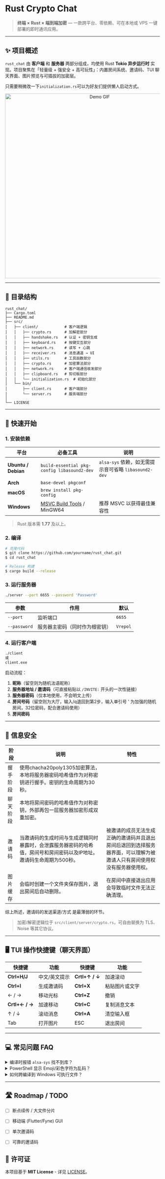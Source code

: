 # Rust Crypto Chat

> **终端 × Rust × 端到端加密** — 一款跨平台、零依赖、可在本地或 VPS 一键部署的即时通讯应用。

---

## ✨ 项目概述

`rust_chat` 由 **客户端** 和 **服务器** 两部分组成，均使用 Rust **Tokio 异步运行时** 实现。项目聚焦在「轻量级 + 强安全 + 高可玩性」：内置房间系统、邀请码、TUI 聊天界面、图片预览与可插拔的加密层。

只需要稍微改一下`initialization.rs`可以为好友们提供懒人启动方式。

<div align="center">
  <img src="https://github.com/Vrepol/Rust_Crypto_Chat/blob/main/demo.gif" width="600" alt="Demo GIF"/>
</div>

---

## 📂 目录结构

```text
rust_chat/
├── Cargo.toml
├── README.md
├── src/
│   ├── client/            # 客户端逻辑
│   │   ├── crypto.rs      # 加解密部分
│   │   ├── handshake.rs   # 认证 + 密钥生成
│   │   ├── keyboard.rs    # 按键交互部分
│   │   ├── network.rs     # 读写 + 心跳
│   │   ├── receiver.rs    # 消息通道 → UI
│   │   ├── utils.rs       # 工具函数部分
│   │   ├── crypto.rs      # 加密算法部分
│   │   ├── network.rs     # 客户端通信收发部分
│   │   ├── clipboard.rs   # 剪切板部分
│   │   └── initialization.rs  # 初始化部分
│   └── bin/         
│       ├── client.rs      # 客户端部分
│       └── server.rs      # 服务端部分
│
└── LICENSE
```

---

## 🚀 快速开始

### 1. 安装依赖

| 平台                  | 必备工具                                                                                             | 说明                                       |
| ------------------- | ------------------------------------------------------------------------------------------------ | ---------------------------------------- |
| **Ubuntu / Debian** | `build-essential pkg-config libasound2-dev`                                                      | `alsa-sys` 依赖，如无需提示音可省略 `libasound2-dev` |
| **Arch**            | `base-devel pkgconf`                                                                             |                                          |
| **macOS**           | `brew install pkg-config`                                                                        |                                          |
| **Windows**         | [MSVC Build Tools](https://visualstudio.microsoft.com/zh-hans/visual-cpp-build-tools/) / MinGW64 | 推荐 MSVC 以获得最佳兼容性                         |

> Rust 版本需 **1.77** 及以上。

### 2. 编译

```bash
# 克隆代码
$ git clone https://github.com/yourname/rust_chat.git
$ cd rust_chat

# Release 构建
$ cargo build --release
```

### 3. 运行服务器

```bash
./server --port 6655 --password 'Password'
```

| 参数           | 作用              | 默认       |
| ------------ | --------------- | -------- |
| `--port`     | 监听端口            | `6655`   |
| `--password` | 服务器主密码（同时作为根密钥） | `Vrepol` |


### 4. 运行客户端

```bash
./client
或
client.exe
```

启动流程：
1. **昵称**（留空则为随机法语昵称）
2. **服务器地址 / 邀请码**（可直接粘贴以 `/INVITE:` 开头的一次性链接）
3. **服务器密码**（仅本地使用，不会明文上传）
4. **房间号码**（留空则为大厅，输入/q退回到第2步，输入单引号 ' 为加强的随机房间，32位密码，配合邀请码使用）
5. **房间密码**

---

## 🔑 信息安全

| 阶段   | 说明                                                        | 特性                                    |
| ------- | --------------------------------------------------------- | --------------------------------------- |
| 握手阶段 | 使用chacha20poly1305加密算法，本地将服务器密码哈希值作为对称密钥进行握手。密钥的生命周期为30秒。 ||
| 聊天阶段 | 本地将房间密码的哈希值作为对称密钥，外部再包一层服务器加密形成双重加密。                      | |
| 邀请码  | 当邀请码的生成时间与生成逻辑同时暴露时，会泄露服务器密码的哈希值，房间号和房间密码以及IP地址。邀请码生命周期为500秒。        | 被邀请的成员无法生成正确的邀请码并且退出房间后退回到选择服务器界面，可以理解为被邀请人只有房间使用权没有服务器使用权。|
| 图片缓存 | 会临时创建一个文件夹保存图片，退出房间后自动删除。                                 | 在房间中直接退出应用会导致临时文件无法正确清理。|

综上所述，邀请码的发送渠道/方式 是最薄弱的环节。

> 加密/解密逻辑位于 `src/client/server/crypto.rs`，可自由替换为 TLS、Noise 等其它协议。

---

## 🖥️ TUI 操作快捷键（聊天界面）

| 快捷键            | 功能      | 快捷键            | 功能      |
| -------------- | ------- | -------------- | ------- |
| **Ctrl+H/J**   | 中文/英文提示 | **Crtl+↑ / ↓** | 加速滚动    |
| **Ctrl+I**     | 生成邀请码   | **Ctrl+X**     | 粘贴图片或文字 |
| ← / →          | 移动光标    | **Ctrl+Z**     | 撤销  |
| **Crtl+← / →** | 加速移动    | **Ctrl+C**     | 复制消息文本  |
| ↑ / ↓          | 滚动消息    | **Ctrl+A**     | 清空输入框   |
| Tab            | 打开图片    | ESC            | 退出房间    |

---

## 💻 常见问题 FAQ

<details>
<summary>编译时报错 <code>alsa-sys</code> 找不到库？</summary>
安装 `libasound2-dev`，或在 <code>Cargo.toml</code> 中为 <code>rodio</code> 关闭默认特性：

```toml
rodio = { version = "0.18", default-features = false }
```

</details>

<details>
<summary>PowerShell 显示 Emoji/彩色字符为乱码？</summary>
请使用 **Windows Terminal** 并选择支持 Emoji 的字体（如 *Cascadia Code PL*）。
</details>

<details>
<summary>如何跨编译到 Windows 可执行文件？</summary>
```bash
rustup target add x86_64-pc-windows-gnu
cargo build --release --target x86_64-pc-windows-gnu
```
</details>

---

## 🛣️ Roadmap / TODO

* [ ] 断点续传 / 大文件分片
* [ ] 移动端 (Flutter/Fyne) GUI
* [ ] 单次邀请码
* [ ] 可靠的邀请码


## 📄 许可证

本项目基于 **MIT License** - 详见 [LICENSE](LICENSE)。
